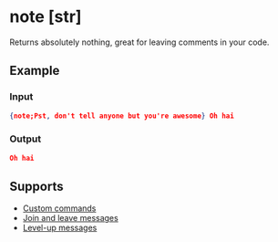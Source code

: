 # note [str]

Returns absolutely nothing, great for leaving comments in your code.

## Example

### Input

```json
{note;Pst, don't tell anyone but you're awesome} Oh hai
```

### Output

```json
Oh hai
```

## Supports

* [Custom commands](/Modules/custom_commands/)
* [Join and leave messages](/Modules/join_leave_messages/)
* [Level-up messages](/Modules/levels/)

